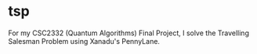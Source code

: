 # tsp
For my CSC2332 (Quantum Algorithms) Final Project, I solve the Travelling Salesman Problem using Xanadu's PennyLane.
